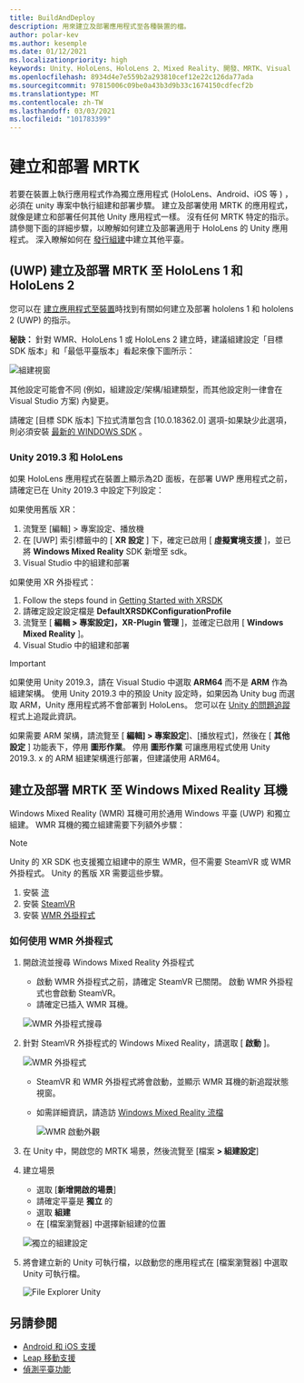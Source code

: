 ```yaml
---
title: BuildAndDeploy
description: 用來建立及部署應用程式至各種裝置的檔。
author: polar-kev
ms.author: kesemple
ms.date: 01/12/2021
ms.localizationpriority: high
keywords: Unity、HoloLens、HoloLens 2、Mixed Reality、開發、MRTK、Visual Studio、Android、IOS
ms.openlocfilehash: 8934d4e7e559b2a293810cef12e22c126da77ada
ms.sourcegitcommit: 97815006c09be0a43b3d9b33c1674150cdfecf2b
ms.translationtype: MT
ms.contentlocale: zh-TW
ms.lasthandoff: 03/03/2021
ms.locfileid: "101783399"
---
```

# <a name="building-and-deploying-mrtk"></a>建立和部署 MRTK

若要在裝置上執行應用程式作為獨立應用程式 (HoloLens、Android、iOS 等 ) ，必須在 unity 專案中執行組建和部署步驟。 建立及部署使用 MRTK 的應用程式，就像是建立和部署任何其他 Unity 應用程式一樣。 沒有任何 MRTK 特定的指示。 請參閱下面的詳細步驟，以瞭解如何建立及部署適用于 HoloLens 的 Unity 應用程式。  深入瞭解如何在 [發行組建](https://docs.unity3d.com/Manual/PublishingBuilds.html)中建立其他平臺。

## <a name="building-and-deploying-mrtk-to-hololens-1-and-hololens-2-uwp"></a> (UWP) 建立及部署 MRTK 至 HoloLens 1 和 HoloLens 2

您可以在 [建立應用程式至裝置](https://docs.microsoft.com/windows/mixed-reality/mrlearning-base-ch1#build-your-application-to-your-device)時找到有關如何建立及部署 hololens 1 和 hololens 2 (UWP) 的指示。

**秘訣：** 針對 WMR、HoloLens 1 或 HoloLens 2 建立時，建議組建設定「目標 SDK 版本」和「最低平臺版本」看起來像下圖所示：

![組建視窗](../features/images/getting-started/BuildWindow.png)

其他設定可能會不同 (例如，組建設定/架構/組建類型，而其他設定則一律會在 Visual Studio 方案) 內變更。

請確定 [目標 SDK 版本] 下拉式清單包含 [10.0.18362.0] 選項-如果缺少此選項，則必須安裝 [最新的 WINDOWS SDK](https://developer.microsoft.com/windows/downloads/windows-10-sdk) 。

### <a name="unity-20193-and-hololens"></a>Unity 2019.3 和 HoloLens

如果 HoloLens 應用程式在裝置上顯示為2D 面板，在部署 UWP 應用程式之前，請確定已在 Unity 2019.3 中設定下列設定：

如果使用舊版 XR：

1. 流覽至 [編輯] > 專案設定、播放機
1. 在 [UWP] 索引標籤中的 [ **XR 設定** ] 下，確定已啟用 [ **虛擬實境支援** ]，並已將 **Windows Mixed Reality** SDK 新增至 sdk。
1. Visual Studio 中的組建和部署

如果使用 XR 外掛程式：

1. Follow the steps found in [Getting Started with XRSDK](../configuration/GettingStartedWithMRTKAndXRSDK.md)
1. 請確定設定設定檔是 **DefaultXRSDKConfigurationProfile**
1. 流覽至 [ **編輯 > 專案設定]，XR-Plugin 管理** ]，並確定已啟用 [ **Windows Mixed Reality** ]。
1. Visual Studio 中的組建和部署

>[!IMPORTANT]
> 如果使用 Unity 2019.3，請在 Visual Studio 中選取 **ARM64** 而不是 **ARM** 作為組建架構。 使用 Unity 2019.3 中的預設 Unity 設定時，如果因為 Unity bug 而選取 ARM，Unity 應用程式將不會部署到 HoloLens。 您可以在 [Unity 的問題追蹤](https://issuetracker.unity3d.com/issues/enabling-graphics-jobs-in-2019-dot-3-x-results-in-a-crash-or-nothing-rendering-on-hololens-2)程式上追蹤此資訊。
>
> 如果需要 ARM 架構，請流覽至 [ **編輯] > 專案設定**]、[播放程式]，然後在 [ **其他設定** ] 功能表下，停用 **圖形作業**。 停用 **圖形作業** 可讓應用程式使用 Unity 2019.3. x 的 ARM 組建架構進行部署，但建議使用 ARM64。

## <a name="building-and-deploying-mrtk-to-a-windows-mixed-reality-headset"></a>建立及部署 MRTK 至 Windows Mixed Reality 耳機

Windows Mixed Reality (WMR) 耳機可用於通用 Windows 平臺 (UWP) 和獨立組建。  WMR 耳機的獨立組建需要下列額外步驟：

> [!NOTE]
> Unity 的 XR SDK 也支援獨立組建中的原生 WMR，但不需要 SteamVR 或 WMR 外掛程式。 Unity 的舊版 XR 需要這些步驟。

1. 安裝 [流](https://store.steampowered.com/about/)
1. 安裝 [SteamVR](https://store.steampowered.com/app/250820/SteamVR/)
1. 安裝 [WMR 外掛程式](https://store.steampowered.com/app/719950/Windows_Mixed_Reality_for_SteamVR/)

### <a name="how-to-use-wmr-plugin"></a>如何使用 WMR 外掛程式

1. 開啟流並搜尋 Windows Mixed Reality 外掛程式
    - 啟動 WMR 外掛程式之前，請確定 SteamVR 已關閉。 啟動 WMR 外掛程式也會啟動 SteamVR。
    - 請確定已插入 WMR 耳機。

    ![WMR 外掛程式搜尋](../features/images/build-deploy/wmr/SteamSearchWMRPlugin.png)

1. 針對 SteamVR 外掛程式的 Windows Mixed Reality，請選取 [ **啟動** ]。

    ![WMR 外掛程式](../features/images/build-deploy/wmr/WMRPlugin.png)

    - SteamVR 和 WMR 外掛程式將會啟動，並顯示 WMR 耳機的新追蹤狀態視窗。
    - 如需詳細資訊，請造訪 [Windows Mixed Reality 流檔](https://support.microsoft.com/help/4053622/windows-10-play-steamvr-games-in-windows-mixed-reality)

        ![WMR 啟動外觀](../features/images/build-deploy/wmr/WMRPluginActive.png)

1. 在 Unity 中，開啟您的 MRTK 場景，然後流覽至 [檔案 **> 組建設定**]

1. 建立場景
    - 選取 [**新增開啟的場景**]
    - 請確定平臺是 **獨立** 的
    - 選取 **組建**
    - 在 [檔案瀏覽器] 中選擇新組建的位置

    ![獨立的組建設定](../features/images/build-deploy/wmr/BuildSettingsStandaloneUnity.png)

1. 將會建立新的 Unity 可執行檔，以啟動您的應用程式在 [檔案瀏覽器] 中選取 Unity 可執行檔。

    ![File Explorer Unity](../features/images/build-deploy/wmr/FileExplorerUnityExe.png)

## <a name="see-also"></a>另請參閱

- [Android 和 iOS 支援](../features/cross-platform/UsingARFoundation.md)
- [Leap 移動支援](../features/cross-platform/LeapMotionMRTK.md)
- [偵測平臺功能](../features/cross-platform/DetectingPlatformCapabilities.md)
